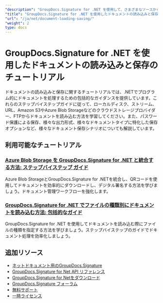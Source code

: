 ```yaml
---
"description": "GroupDocs.Signature for .NET を使用して、さまざまなソースからドキュメントを読み込み、さまざまなオプションで署名されたドキュメントを保存する方法を学習します。"
"title": "GroupDocs.Signature for .NET を使用したドキュメントの読み込みと保存のチュートリアル"
"url": "/ja/net/document-loading-saving/"
"weight": 2
type: docs
---
```

# GroupDocs.Signature for .NET を使用したドキュメントの読み込みと保存のチュートリアル

ドキュメントの読み込みと保存に関するチュートリアルでは、.NETでプログラム的にドキュメントを処理するための包括的なガイダンスを提供しています。これらのステップバイステップガイドに従って、ローカルディスク、ストリーム、URL、Amazon S3やAzure Blob Storageなどのクラウドストレージプロバイダー、FTPからドキュメントを読み込む方法を学習してください。また、パスワード保護による保存、様々な出力形式、様々なドキュメントタイプに特化した保存オプションなど、様々なドキュメント保存シナリオについても解説しています。

## 利用可能なチュートリアル

### [Azure Blob Storage を GroupDocs.Signature for .NET と統合する方法: ステップバイステップ ガイド](./azure-blob-storage-groupdocs-signature-integration/)
Azure Blob StorageとGroupDocs.Signature for .NETを統合し、QRコードを使用してドキュメントを効率的にダウンロードし、デジタル署名する方法を学びましょう。ドキュメント管理ワークフローを強化します。

### [GroupDocs.Signature for .NET でファイルの種類別にドキュメントを読み込む方法: 包括的なガイド](./groupdocs-signature-dotnet-specify-file-type-loading/)
GroupDocs.Signature for .NET を使用してドキュメントを読み込む際にファイルの種類を指定する方法を学びましょう。ステップバイステップのガイドでドキュメント処理を効率化しましょう。

## 追加リソース

- [ネットドキュメント用のGroupDocs.Signature](https://docs.groupdocs.com/signature/net/)
- [GroupDocs.Signature for Net API リファレンス](https://reference.groupdocs.com/signature/net/)
- [GroupDocs.Signature for Netをダウンロード](https://releases.groupdocs.com/signature/net/)
- [GroupDocs.Signature フォーラム](https://forum.groupdocs.com/c/signature)
- [無料サポート](https://forum.groupdocs.com/)
- [一時ライセンス](https://purchase.groupdocs.com/temporary-license/)
